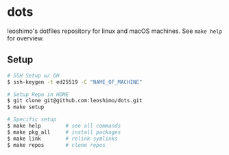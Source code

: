 # dots

leoshimo's dotfiles repository for linux and macOS machines.
See `make help` for overview.

## Setup

```sh
# SSH Setup w/ GH
$ ssh-keygen -t ed25519 -C "NAME_OF_MACHINE"

# Setup Repo in HOME
$ git clone git@github.com:leoshimo/dots.git
$ make setup

# Specific setup
$ make help        # see all commands
$ make pkg_all     # install packages
$ make link        # relink symlinks
$ make repos       # clone repos
```
